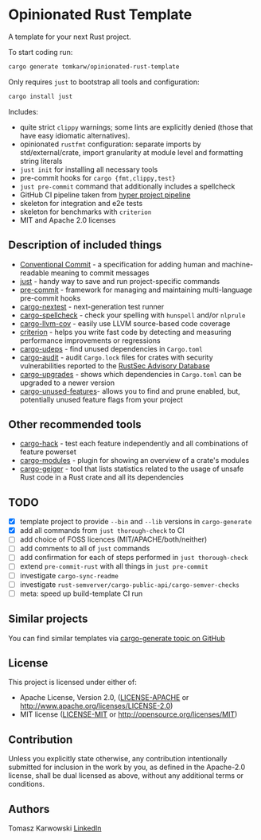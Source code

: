 # Opinionated Rust Template
A template for your next Rust project.

To start coding run:
```bash
cargo generate tomkarw/opinionated-rust-template
```

Only requires `just` to bootstrap all tools and configuration:
```bash
cargo install just
```

Includes:
- quite strict `clippy` warnings; some lints are explicitly denied (those that have easy idiomatic alternatives).
- opinionated `rustfmt` configuration: separate imports by std/external/crate,
    import granularity at module level and formatting string literals
- `just init` for installing all necessary tools
- pre-commit hooks for `cargo {fmt,clippy,test}`
- `just pre-commit` command that additionally includes a spellcheck
-  GitHub CI pipeline taken from [hyper project pipeline]
- skeleton for integration and e2e tests
- skeleton for benchmarks with `criterion`
- MIT and Apache 2.0 licenses

## Description of included things
- [Conventional Commit] - a specification for adding human and machine-readable meaning to commit messages
- [just] - handy way to save and run project-specific commands
- [pre-commit] - framework for managing and maintaining multi-language pre-commit hooks
- [cargo-nextest] - next-generation test runner
- [cargo-spellcheck] - check your spelling with `hunspell` and/or `nlprule`
- [cargo-llvm-cov] - easily use LLVM source-based code coverage
- [criterion] - helps you write fast code by detecting and measuring performance improvements or regressions
- [cargo-udeps] - find unused dependencies in `Cargo.toml`
- [cargo-audit] - audit `Cargo.lock` files for crates with security vulnerabilities reported to the [RustSec Advisory Database]
- [cargo-upgrades] - shows which dependencies in `Cargo.toml` can be upgraded to a newer version
- [cargo-unused-features]- allows you to find and prune enabled, but, potentially unused feature flags from your project

## Other recommended tools
- [cargo-hack] - test each feature independently and all combinations of feature powerset
- [cargo-modules] - plugin for showing an overview of a crate's modules
- [cargo-geiger] - tool that lists statistics related to the usage of unsafe Rust code in a Rust crate and all its dependencies

## TODO
- [x] template project to provide `--bin` and `--lib` versions in `cargo-generate`
- [x] add all commands from `just thorough-check` to CI
- [ ] add choice of FOSS licences (MIT/APACHE/both/neither)
- [ ] add comments to all of `just` commands
- [ ] add confirmation for each of steps performed in `just thorough-check`
- [ ] extend `pre-commit-rust` with all things in `just pre-commit`
- [ ] investigate `cargo-sync-readme`
- [ ] investigate `rust-semverver/cargo-public-api/cargo-semver-checks`
- [ ] meta: speed up build-template CI run

## Similar projects

You can find similar templates via [cargo-generate topic on GitHub]

## License

This project is licensed under either of:
* Apache License, Version 2.0, ([LICENSE-APACHE] or http://www.apache.org/licenses/LICENSE-2.0)
* MIT license ([LICENSE-MIT] or http://opensource.org/licenses/MIT)

## Contribution

Unless you explicitly state otherwise, any contribution intentionally submitted for inclusion in the work by you, as
defined in the Apache-2.0 license, shall be dual licensed as above, without any additional terms or conditions.

## Authors

Tomasz Karwowski
[LinkedIn]

[//]: # (general links)
[hyper project pipeline]: https://github.com/hyperium/hyper/blob/master/.github/workflows/CI.yml

[just]: https://github.com/casey/just#readme
[Conventional Commit]: https://www.conventionalcommits.org/en/v1.0.0/
[pre-commit]: https://pre-commit.com/
[cargo-nextest]: https://github.com/nextest-rs/nextest#readme
[cargo-spellcheck]: https://github.com/drahnr/cargo-spellcheck#readme
[cargo-llvm-cov]: https://github.com/taiki-e/cargo-llvm-cov
[criterion]: https://github.com/bheisler/criterion.rs#quickstart
[cargo-udeps]: https://github.com/est31/cargo-udeps
[cargo-audit]: https://github.com/rustsec/rustsec/tree/HEAD/cargo-audit#readme
[RustSec Advisory Database]: https://github.com/RustSec/advisory-db/#readme
[cargo-upgrades]: https://gitlab.com/kornelski/cargo-upgrades/-/blob/main/README.md
[cargo-unused-features]: https://github.com/timonpost/cargo-unused-features#readme

[cargo-hack]: https://github.com/taiki-e/cargo-hack/#readme
[cargo-modules]: https://github.com/regexident/cargo-modules#readme
[cargo-geiger]: https://github.com/rust-secure-code/cargo-geiger/tree/HEAD/cargo-geiger#readme

[cargo-generate topic on GitHub]: https://github.com/topics/cargo-generate

[LICENSE-APACHE]: ./LICENSE-APACHE
[LICENSE-MIT]: ./LICENSE-MIT

[LinkedIn]: https://www.linkedin.com/in/tomek-karwowski/
